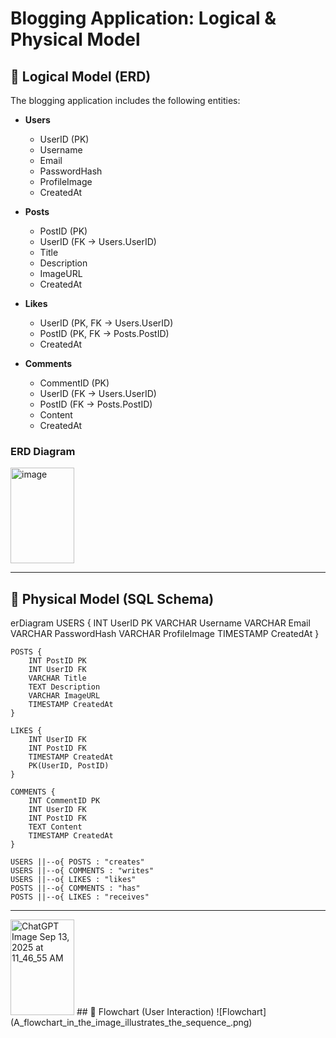 # Blogging Application: Logical & Physical Model

## 📌 Logical Model (ERD)
The blogging application includes the following entities:

- **Users**
  - UserID (PK)
  - Username
  - Email
  - PasswordHash
  - ProfileImage
  - CreatedAt

- **Posts**
  - PostID (PK)
  - UserID (FK → Users.UserID)
  - Title
  - Description
  - ImageURL
  - CreatedAt

- **Likes**
  - UserID (PK, FK → Users.UserID)
  - PostID (PK, FK → Posts.PostID)
  - CreatedAt

- **Comments**
  - CommentID (PK)
  - UserID (FK → Users.UserID)
  - PostID (FK → Posts.PostID)
  - Content
  - CreatedAt

### ERD Diagram
<img width="102" height="153" alt="image" src="https://github.com/user-attachments/assets/f633759c-a7d8-4045-9552-45441dbd248d" />



---

## 📌 Physical Model (SQL Schema)
erDiagram
    USERS {
        INT UserID PK
        VARCHAR Username
        VARCHAR Email
        VARCHAR PasswordHash
        VARCHAR ProfileImage
        TIMESTAMP CreatedAt
    }

    POSTS {
        INT PostID PK
        INT UserID FK
        VARCHAR Title
        TEXT Description
        VARCHAR ImageURL
        TIMESTAMP CreatedAt
    }

    LIKES {
        INT UserID FK
        INT PostID FK
        TIMESTAMP CreatedAt
        PK(UserID, PostID)
    }

    COMMENTS {
        INT CommentID PK
        INT UserID FK
        INT PostID FK
        TEXT Content
        TIMESTAMP CreatedAt
    }

    USERS ||--o{ POSTS : "creates"
    USERS ||--o{ COMMENTS : "writes"
    USERS ||--o{ LIKES : "likes"
    POSTS ||--o{ COMMENTS : "has"
    POSTS ||--o{ LIKES : "receives"

---
<img width="102" height="153" alt="ChatGPT Image Sep 13, 2025 at 11_46_55 AM" src="https://github.com/user-attachments/assets/dc0344fb-80e8-473b-8637-7858cb7c7069" />
## 📌 Flowchart (User Interaction)
![Flowchart](A_flowchart_in_the_image_illustrates_the_sequence_.png)
